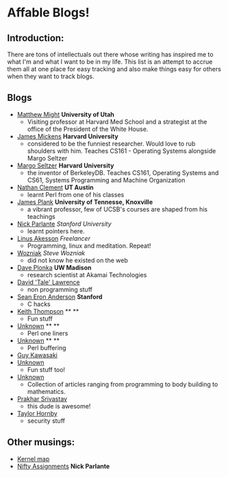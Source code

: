 # Affable Blogs!

Introduction:
-------------

There are tons of intellectuals out there whose writing has inspired me to what
I'm and what I want to be in my life. This list is an attempt to accrue them all
at one place for easy tracking and also make things easy for others when they
want to track blogs.

Blogs
-----

- [Matthew Might](http://matt.might.net/) **University of Utah**
	- Visiting professor at Harvard Med School and a strategist at the office
	  of the President of the White House.
- [James Mickens](http://mickens.seas.harvard.edu/wisdom-james-mickens) **Harvard University**
	- considered to be the funniest researcher. Would love to rub shoulders with him. Teaches CS161 - Operating Systems alongside Margo Seltzer
- [Margo Seltzer](https://www.eecs.harvard.edu/margo/) **Harvard University**
	- the inventor of BerkeleyDB. Teaches CS161, Operating Systems and CS61, Systems Programming and Machine Organization
- [Nathan Clement](https://www.cs.utexas.edu/~nclement/index.html) **UT Austin**
	- learnt Perl from one of his classes
- [James Plank](http://web.eecs.utk.edu/~plank/) **University of Tennesse, Knoxville**
	- a vibrant professor, few of UCSB's courses are shaped from his teachings
- [Nick Parlante](https://cs.stanford.edu/people/nick/) *Stanford University*
	- learnt pointers here.
- [Linus Akesson](http://www.linusakesson.net/pages/me.php) *Freelancer*
	- Programming, linux and meditation. Repeat!
- [Wozniak](http://www.woz.org/) *Steve Wozniak*
	- did not know he existed on the web
- [Dave Plonka](http://pages.cs.wisc.edu/~plonka/) **UW Madison**
	- research scientist at Akamai Technologies
- [David 'Tale' Lawrence](http://www.dd.org/~tale/)
	- non programming stuff
- [Sean Eron Anderson](http://graphics.stanford.edu/~seander/bithacks.html) **Stanford**
	- C hacks
- [Keith Thompson](http://keith-s-thompson.github.io/) ** **
	- Fun stuff
- [Unknown](http://www.catonmat.net/download/perl1line.txt) ** **
	- Perl one liners
- [Unknown](http://perl.plover.com/FAQs/Buffering.html) ** **
	- Perl buffering
- [Guy Kawasaki](http://guykawasaki.com/guy-kawasaki/)
- [Unknown](https://blog.codinghorror.com/)
	- Fun stuff too!
- [Unknown](http://patorjk.com/blog/about/)
	- Collection of articles ranging from programming to body building to
	  mathematics.
- [Prakhar Srivastav](http://prakhar.me/)
	- this dude is awesome!
- [Taylor Hornby](https://defuse.ca/)
	- security stuff

Other musings:
--------------

 - [Kernel map](http://www.makelinux.net/kernel_map/)
 - [Nifty Assignments](http://nifty.stanford.edu/) **Nick Parlante**
